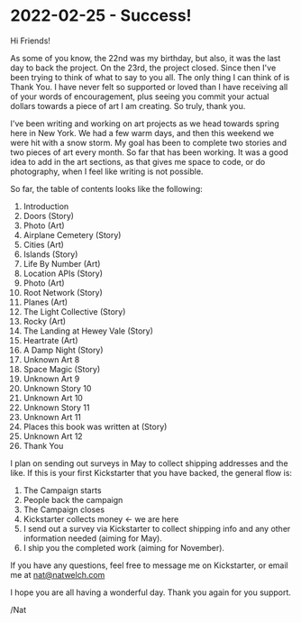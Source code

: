 # 2022-02-25 - Success!

Hi Friends!

As some of you know, the 22nd was my birthday, but also, it was the last day to back the project. On the 23rd, the project closed. Since then I've been trying to think of what to say to you all. The only thing I can think of is Thank You. I have never felt so supported or loved than I have receiving all of your words of encouragement, plus seeing you commit your actual dollars towards a piece of art I am creating. So truly, thank you.

I've been writing and working on art projects as we head towards spring here in New York. We had a few warm days, and then this weekend we were hit with a snow storm. My goal has been to complete two stories and two pieces of art every month. So far that has been working. It was a good idea to add in the art sections, as that gives me space to code, or do photography, when I feel like writing is not possible.

So far, the table of contents looks like the following:

 1. Introduction
 1. Doors (Story)
 1. Photo (Art)
 1. Airplane Cemetery (Story)
 1. Cities (Art)
 1. Islands (Story)
 1. Life By Number (Art)
 1. Location APIs (Story)
 1. Photo (Art)
 1. Root Network (Story)
 1. Planes (Art)
 1. The Light Collective (Story)
 1. Rocky (Art)
 1. The Landing at Hewey Vale (Story)
 1. Heartrate (Art)
 1. A Damp Night (Story)
 1. Unknown Art 8
 1. Space Magic (Story)
 1. Unknown Art 9
 1. Unknown Story 10
 1. Unknown Art 10
 1. Unknown Story 11
 1. Unknown Art 11
 1. Places this book was written at (Story)
 1. Unknown Art 12
 1. Thank You


I plan on sending out surveys in May to collect shipping addresses and the like. If this is your first Kickstarter that you have backed, the general flow is:

1. The Campaign starts
2. People back the campaign
3. The Campaign closes
4. Kickstarter collects money &larr; we are here
5. I send out a survey via Kickstarter to collect shipping info and any other information needed (aiming for May).
6. I ship you the completed work (aiming for November).

If you have any questions, feel free to message me on Kickstarter, or email me at nat@natwelch.com

I hope you are all having a wonderful day. Thank you again for you support.

/Nat
